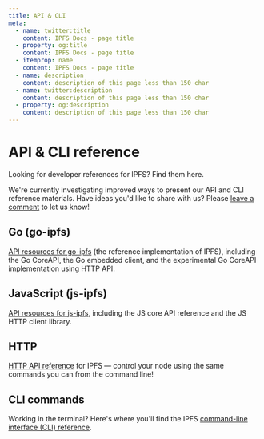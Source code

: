 ```yaml
---
title: API & CLI
meta:
  - name: twitter:title
    content: IPFS Docs - page title
  - property: og:title
    content: IPFS Docs - page title
  - itemprop: name
    content: IPFS Docs - page title
  - name: description
    content: description of this page less than 150 char
  - name: twitter:description
    content: description of this page less than 150 char
  - property: og:description
    content: description of this page less than 150 char
---
```


# API & CLI reference

Looking for developer references for IPFS? Find them here.

We're currently investigating improved ways to present our API and CLI reference materials. Have ideas you'd like to share with us? Please [leave a comment](https://github.com/ipfs/docs/issues/339) to let us know!

## Go (go-ipfs)

[API resources for go-ipfs](/reference/go/api/) (the reference implementation of IPFS), including the Go CoreAPI, the Go embedded client, and the experimental Go CoreAPI implementation using HTTP API.

## JavaScript (js-ipfs)

[API resources for js-ipfs](/reference/js/api/), including the JS core API reference and the JS HTTP client library.

## HTTP

[HTTP API reference](http/api) for IPFS — control your node using the same commands you can from the command line!

## CLI commands

Working in the terminal? Here's where you'll find the IPFS [command-line interface (CLI) reference](/reference/cli/).
